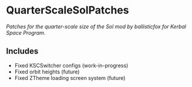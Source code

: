 # QuarterScaleSolPatches
_Patches for the quarter-scale size of the Sol mod by ballisticfox for Kerbal Space Program._

## Includes
* Fixed KSCSwitcher configs (work-in-progress)
* Fixed orbit heights (future)
* Fixed ZTheme loading screen system (future)
